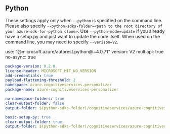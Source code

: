 ## Python

These settings apply only when `--python` is specified on the command line.
Please also specify `--python-sdks-folder=<path to the root directory of your azure-sdk-for-python clone>`.
Use `--python-mode=update` if you already have a setup.py and just want to update the code itself.
When used on the command line, you may need to specify `--verison=V2`.

use: "@microsoft.azure/autorest.python@~4.0.71" 
version: V2
multiapi: true
no-async: true


``` yaml $(python)
package-version: 0.2.0
license-header: MICROSOFT_MIT_NO_VERSION
add-credentials: true
payload-flattening-threshold: 2
namespace: azure.cognitiveservices.personalizer
package-name: azure-cognitiveservices-personalizer
```
``` yaml $(python) && $(python-mode) == 'update'
no-namespace-folders: true
clear-output-folder: false
output-folder: $(python-sdks-folder)/cognitiveservices/azure-cognitiveservices-personalizer/azure/cognitiveservices/personalizer
```
``` yaml $(python) && $(python-mode) == 'create'
basic-setup-py: true
clear-output-folder: true
output-folder: $(python-sdks-folder)/cognitiveservices/azure-cognitiveservices-personalizer
```
